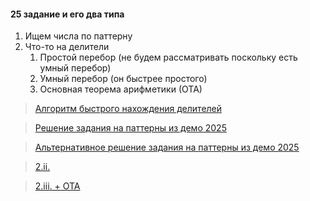 #### 25 задание и его два типа
1) Ищем числа по паттерну
2) Что-то на делители
    1. Простой перебор (не будем рассматривать поскольку есть умный перебор)
    2. Умный перебор (он быстрее простого)
    3. Основная теорема арифметики (ОТА)

> [Алгоритм быстрого нахождения делителей](https://github.com/BaronVice/Inf2025/blob/main/_25/NumFactors.py)

> [Решение задания на паттерны из демо 2025](https://github.com/BaronVice/Inf2025/blob/main/_25/masks/demo.py)

> [Альтернативное решение задания на паттерны из демо 2025](https://github.com/BaronVice/Inf2025/blob/main/_25/masks/demo_fnmatch.py)

> [2.ii.](https://github.com/BaronVice/Inf2025/blob/main/_25/factors/demo.py)

> [2.iii. + ОТА](https://github.com/BaronVice/Inf2025/blob/main/_25/OTA.py)
